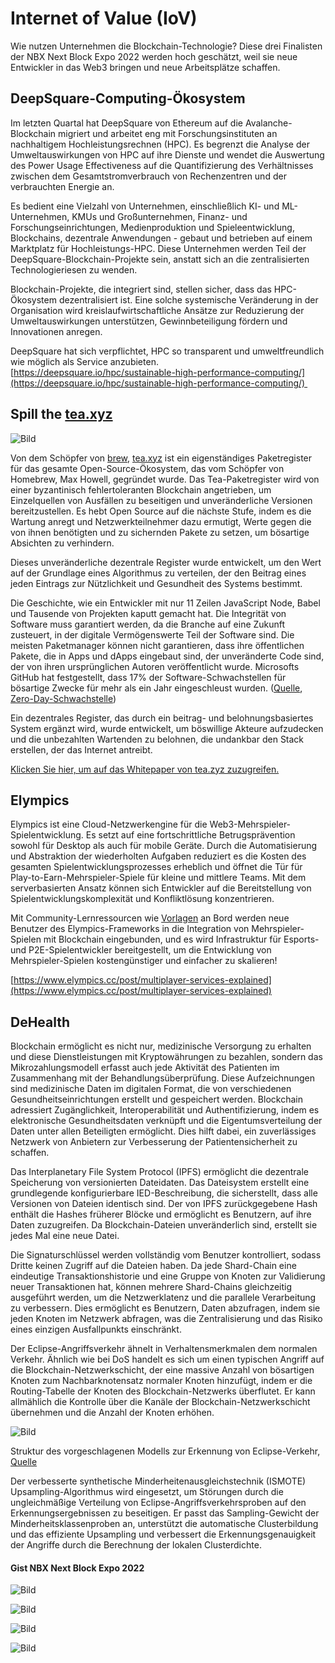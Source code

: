 # Internet of Value (IoV)

Wie nutzen Unternehmen die Blockchain-Technologie? Diese drei Finalisten der NBX Next Block Expo 2022 werden hoch geschätzt, weil sie neue Entwickler in das Web3 bringen und neue Arbeitsplätze schaffen.

## DeepSquare-Computing-Ökosystem

Im letzten Quartal hat DeepSquare von Ethereum auf die Avalanche-Blockchain migriert und arbeitet eng mit Forschungsinstituten an nachhaltigem Hochleistungsrechnen (HPC). Es begrenzt die Analyse der Umweltauswirkungen von HPC auf ihre Dienste und wendet die Auswertung des Power Usage Effectiveness auf die Quantifizierung des Verhältnisses zwischen dem Gesamtstromverbrauch von Rechenzentren und der verbrauchten Energie an.

Es bedient eine Vielzahl von Unternehmen, einschließlich KI- und ML-Unternehmen, KMUs und Großunternehmen, Finanz- und Forschungseinrichtungen, Medienproduktion und Spieleentwicklung, Blockchains, dezentrale Anwendungen - gebaut und betrieben auf einem Marktplatz für Hochleistungs-HPC. Diese Unternehmen werden Teil der DeepSquare-Blockchain-Projekte sein, anstatt sich an die zentralisierten Technologieriesen zu wenden.

Blockchain-Projekte, die integriert sind, stellen sicher, dass das HPC-Ökosystem dezentralisiert ist. Eine solche systemische Veränderung in der Organisation wird kreislaufwirtschaftliche Ansätze zur Reduzierung der Umweltauswirkungen unterstützen, Gewinnbeteiligung fördern und Innovationen anregen.

DeepSquare hat sich verpflichtet, HPC so transparent und umweltfreundlich wie möglich als Service anzubieten.  
[https://deepsquare.io/hpc/sustainable-high-performance-computing/](https://deepsquare.io/hpc/sustainable-high-performance-computing/) 

## Spill the [tea.xyz](//tea.xyz)

![Bild](https://images.prismic.io/syntia/264576d0-e811-4d7a-a981-c4b3e433cc89_0_ttqemzpukyxk8mgo.png?auto=compress,format)

Von dem Schöpfer von [brew](https://brew.sh/), [tea.xyz](//tea.xyz) ist ein eigenständiges Paketregister für das gesamte Open-Source-Ökosystem, das vom Schöpfer von Homebrew, Max Howell, gegründet wurde. Das Tea-Paketregister wird von einer byzantinisch fehlertoleranten Blockchain angetrieben, um Einzelquellen von Ausfällen zu beseitigen und unveränderliche Versionen bereitzustellen. Es hebt Open Source auf die nächste Stufe, indem es die Wartung anregt und Netzwerkteilnehmer dazu ermutigt, Werte gegen die von ihnen benötigten und zu sichernden Pakete zu setzen, um bösartige Absichten zu verhindern.

Dieses unveränderliche dezentrale Register wurde entwickelt, um den Wert auf der Grundlage eines Algorithmus zu verteilen, der den Beitrag eines jeden Eintrags zur Nützlichkeit und Gesundheit des Systems bestimmt.

Die Geschichte, wie ein Entwickler mit nur 11 Zeilen JavaScript Node, Babel und Tausende von Projekten kaputt gemacht hat. Die Integrität von Software muss garantiert werden, da die Branche auf eine Zukunft zusteuert, in der digitale Vermögenswerte Teil der Software sind. Die meisten Paketmanager können nicht garantieren, dass ihre öffentlichen Pakete, die in Apps und dApps eingebaut sind, der unveränderte Code sind, der von ihren ursprünglichen Autoren veröffentlicht wurde. Microsofts GitHub hat festgestellt, dass 17% der Software-Schwachstellen für bösartige Zwecke für mehr als ein Jahr eingeschleust wurden. ([Quelle](https://www.zdnet.com/article/open-source-software-how-many-bugs-are-hidden-there-on-purpose/), [Zero-Day-Schwachstelle](https://threatpost.com/backdoor-found-in-utility-for-linux/147581/))

Ein dezentrales Register, das durch ein beitrag- und belohnungsbasiertes System ergänzt wird, wurde entwickelt, um böswillige Akteure aufzudecken und die unbezahlten Wartenden zu belohnen, die undankbar den Stack erstellen, der das Internet antreibt. 

[Klicken Sie hier, um auf das Whitepaper von tea.zyz zuzugreifen.](https://tea.xyz/tea.white-paper.pdf)

## Elympics

Elympics ist eine Cloud-Netzwerkengine für die Web3-Mehrspieler-Spielentwicklung. Es setzt auf eine fortschrittliche Betrugsprävention sowohl für Desktop als auch für mobile Geräte. Durch die Automatisierung und Abstraktion der wiederholten Aufgaben reduziert es die Kosten des gesamten Spielentwicklungsprozesses erheblich und öffnet die Tür für Play-to-Earn-Mehrspieler-Spiele für kleine und mittlere Teams. Mit dem serverbasierten Ansatz können sich Entwickler auf die Bereitstellung von Spielentwicklungskomplexität und Konfliktlösung konzentrieren.

Mit Community-Lernressourcen wie [Vorlagen](https://github.com/Elympics/Elympics-Shooter#elympics-shooter-template) an Bord werden neue Benutzer des Elympics-Frameworks in die Integration von Mehrspieler-Spielen mit Blockchain eingebunden, und es wird Infrastruktur für Esports- und P2E-Spielentwickler bereitgestellt, um die Entwicklung von Mehrspieler-Spielen kostengünstiger und einfacher zu skalieren!

[https://www.elympics.cc/post/multiplayer-services-explained](https://www.elympics.cc/post/multiplayer-services-explained)

## DeHealth

Blockchain ermöglicht es nicht nur, medizinische Versorgung zu erhalten und diese Dienstleistungen mit Kryptowährungen zu bezahlen, sondern das Mikrozahlungsmodell erfasst auch jede Aktivität des Patienten im Zusammenhang mit der Behandlungsüberprüfung. Diese Aufzeichnungen sind medizinische Daten im digitalen Format, die von verschiedenen Gesundheitseinrichtungen erstellt und gespeichert werden. Blockchain adressiert Zugänglichkeit, Interoperabilität und Authentifizierung, indem es elektronische Gesundheitsdaten verknüpft und die Eigentumsverteilung der Daten unter allen Beteiligten ermöglicht. Dies hilft dabei, ein zuverlässiges Netzwerk von Anbietern zur Verbesserung der Patientensicherheit zu schaffen.

Das Interplanetary File System Protocol (IPFS) ermöglicht die dezentrale Speicherung von versionierten Dateidaten. Das Dateisystem erstellt eine grundlegende konfigurierbare IED-Beschreibung, die sicherstellt, dass alle Versionen von Dateien identisch sind. Der von IPFS zurückgegebene Hash enthält die Hashes früherer Blöcke und ermöglicht es Benutzern, auf ihre Daten zuzugreifen. Da Blockchain-Dateien unveränderlich sind, erstellt sie jedes Mal eine neue Datei.

Die Signaturschlüssel werden vollständig vom Benutzer kontrolliert, sodass Dritte keinen Zugriff auf die Dateien haben. Da jede Shard-Chain eine eindeutige Transaktionshistorie und eine Gruppe von Knoten zur Validierung neuer Transaktionen hat, können mehrere Shard-Chains gleichzeitig ausgeführt werden, um die Netzwerklatenz und die parallele Verarbeitung zu verbessern. Dies ermöglicht es Benutzern, Daten abzufragen, indem sie jeden Knoten im Netzwerk abfragen, was die Zentralisierung und das Risiko eines einzigen Ausfallpunkts einschränkt.

Der Eclipse-Angriffsverkehr ähnelt in Verhaltensmerkmalen dem normalen Verkehr. Ähnlich wie bei DoS handelt es sich um einen typischen Angriff auf die Blockchain-Netzwerkschicht, der eine massive Anzahl von bösartigen Knoten zum Nachbarknotensatz normaler Knoten hinzufügt, indem er die Routing-Tabelle der Knoten des Blockchain-Netzwerks überflutet. Er kann allmählich die Kontrolle über die Kanäle der Blockchain-Netzwerkschicht übernehmen und die Anzahl der Knoten erhöhen.

![Bild](https://images.prismic.io/syntia/f73be84f-1ec3-4737-b741-3eb1670ad198_1451813.fig_.002.png?auto=compress,format)

Struktur des vorgeschlagenen Modells zur Erkennung von Eclipse-Verkehr, [Quelle](https://www.hindawi.com/journals/wcmc/2022/1451813/)

Der verbesserte synthetische Minderheitenausgleichstechnik (ISMOTE) Upsampling-Algorithmus wird eingesetzt, um Störungen durch die ungleichmäßige Verteilung von Eclipse-Angriffsverkehrsproben auf den Erkennungsergebnissen zu beseitigen. Er passt das Sampling-Gewicht der Minderheitsklassenproben an, unterstützt die automatische Clusterbildung und das effiziente Upsampling und verbessert die Erkennungsgenauigkeit der Angriffe durch die Berechnung der lokalen Clusterdichte.

#### **Gist NBX Next Block Expo 2022**

![Bild](https://images.prismic.io/syntia/55273aa8-d9fc-4743-9a74-7615fdf211f9_img_20221124_111402.jpg?auto=compress,format)

![Bild](https://images.prismic.io/syntia/c0b84403-7c8e-4f52-89b4-68ae3abfe8bf_img_20221124_112121.jpg?auto=compress,format)

![Bild](https://images.prismic.io/syntia/52a00864-20f3-4cfd-8852-1f484433a6c4_img_20221124_110815.jpg?auto=compress,format)

![Bild](https://images.prismic.io/syntia/65266288-0f15-4922-bed3-fa6f56056c02_img_20221124_162941.jpg?auto=compress,format)
